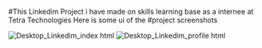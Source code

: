 #This Linkedim Project i have made on skills learning base as a internee at Tetra Technologies
Here is some ui of the #project screenshots

![Desktop_Linkedim_index html](https://github.com/arxllannn/Linkedim_Clone_Template/assets/147667804/b9dfee1f-b341-4a42-9c4e-3da6d7278374)
![Desktop_Linkedim_profile html](https://github.com/arxllannn/Linkedim_Clone_Template/assets/147667804/eb6b9ae1-501a-4e8b-ab1f-10fe09124ff9)
